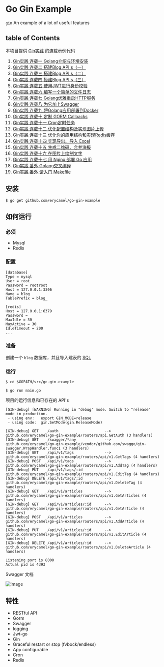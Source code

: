 # Go Gin Example

`gin` An example of a lot of useful features
## table of Contents

本项目提供 [Gin实践](https://segmentfault.com/a/1190000013297625) 的连载示例代码

1. [Gin实践 连载一 Golang介绍与环境安装](https://github.com/erycamel/blog/blob/master/golang/gin/2018-02-16-Gin%E5%AE%9E%E8%B7%B5-%E8%BF%9E%E8%BD%BD%E4%B8%80-Golang%E4%BB%8B%E7%BB%8D%E4%B8%8E%E7%8E%AF%E5%A2%83%E5%AE%89%E8%A3%85.md)
2. [Gin实践 连载二 搭建Blog API's（一）](https://github.com/erycamel/blog/blob/master/golang/gin/2018-02-16-Gin%E5%AE%9E%E8%B7%B5-%E8%BF%9E%E8%BD%BD%E4%BA%8C-%E6%90%AD%E5%BB%BABlogAPIs-01.md)
3. [Gin实践 连载三 搭建Blog API's（二）](https://github.com/erycamel/blog/blob/master/golang/gin/2018-02-16-Gin%E5%AE%9E%E8%B7%B5-%E8%BF%9E%E8%BD%BD%E4%B8%89-%E6%90%AD%E5%BB%BABlogAPIs-02.md)
4. [Gin实践 连载四 搭建Blog API's（三）](https://github.com/erycamel/blog/blob/master/golang/gin/2018-02-16-Gin%E5%AE%9E%E8%B7%B5-%E8%BF%9E%E8%BD%BD%E5%9B%9B-%E6%90%AD%E5%BB%BABlogAPIs-03.md)
5. [Gin实践 连载五 使用JWT进行身份校验](https://github.com/erycamel/blog/blob/master/golang/gin/2018-02-16-Gin%E5%AE%9E%E8%B7%B5-%E8%BF%9E%E8%BD%BD%E4%BA%94-%E4%BD%BF%E7%94%A8JWT%E8%BF%9B%E8%A1%8C%E8%BA%AB%E4%BB%BD%E6%A0%A1%E9%AA%8C.md)
6. [Gin实践 连载六 编写一个简单的文件日志](https://github.com/erycamel/blog/blob/master/golang/gin/2018-02-16-Gin%E5%AE%9E%E8%B7%B5-%E8%BF%9E%E8%BD%BD%E5%85%AD-%E7%BC%96%E5%86%99%E4%B8%80%E4%B8%AA%E7%AE%80%E5%8D%95%E7%9A%84%E6%96%87%E4%BB%B6%E6%97%A5%E5%BF%97.md)
7. [Gin实践 连载七 Golang优雅重启HTTP服务](https://github.com/erycamel/blog/blob/master/golang/gin/2018-03-15-Gin%E5%AE%9E%E8%B7%B5-%E8%BF%9E%E8%BD%BD%E4%B8%83-Golang%E4%BC%98%E9%9B%85%E9%87%8D%E5%90%AFHTTP%E6%9C%8D%E5%8A%A1.md)
8. [Gin实践 连载八 为它加上Swagger](https://github.com/erycamel/blog/blob/master/golang/gin/2018-03-18-Gin%E5%AE%9E%E8%B7%B5-%E8%BF%9E%E8%BD%BD%E5%85%AB-%E4%B8%BA%E5%AE%83%E5%8A%A0%E4%B8%8ASwagger.md)
9. [Gin实践 连载九 将Golang应用部署到Docker](https://github.com/erycamel/blog/blob/master/golang/gin/2018-03-24-Gin%E5%AE%9E%E8%B7%B5-%E8%BF%9E%E8%BD%BD%E4%B9%9D-%E5%B0%86Golang%E5%BA%94%E7%94%A8%E9%83%A8%E7%BD%B2%E5%88%B0Docker.md)
10. [Gin实践 连载十 定制 GORM Callbacks](https://github.com/erycamel/blog/blob/master/golang/gin/2018-04-15-Gin%E5%AE%9E%E8%B7%B5-%E8%BF%9E%E8%BD%BD%E5%8D%81-%E5%AE%9A%E5%88%B6GORM-Callbacks.md)
11. [Gin实践 连载十一 Cron定时任务](https://github.com/erycamel/blog/blob/master/golang/gin/2018-04-29-Gin%E5%AE%9E%E8%B7%B5-%E8%BF%9E%E8%BD%BD%E5%8D%81%E4%B8%80-Cron%E5%AE%9A%E6%97%B6%E4%BB%BB%E5%8A%A1.md)
12. [Gin实践 连载十二 优化配置结构及实现图片上传](https://github.com/erycamel/blog/blob/master/golang/gin/2018-05-27-Gin%E5%AE%9E%E8%B7%B5-%E8%BF%9E%E8%BD%BD%E5%8D%81%E4%BA%8C-%E4%BC%98%E5%8C%96%E9%85%8D%E7%BD%AE%E7%BB%93%E6%9E%84%E5%8F%8A%E5%AE%9E%E7%8E%B0%E5%9B%BE%E7%89%87%E4%B8%8A%E4%BC%A0.md)
13. [Gin实践 连载十三 优化你的应用结构和实现Redis缓存](https://github.com/erycamel/blog/blob/master/golang/gin/2018-06-02-Gin%E5%AE%9E%E8%B7%B5-%E8%BF%9E%E8%BD%BD%E5%8D%81%E4%B8%89-%E4%BC%98%E5%8C%96%E4%BD%A0%E7%9A%84%E5%BA%94%E7%94%A8%E7%BB%93%E6%9E%84%E5%92%8C%E5%AE%9E%E7%8E%B0Redis%E7%BC%93%E5%AD%98.md)
14. [Gin实践 连载十四 实现导出、导入 Excel](https://github.com/erycamel/blog/blob/master/golang/gin/2018-06-14-Gin%E5%AE%9E%E8%B7%B5-%E8%BF%9E%E8%BD%BD%E5%8D%81%E5%9B%9B-%E5%AE%9E%E7%8E%B0%E5%AF%BC%E5%87%BA%E3%80%81%E5%AF%BC%E5%85%A5-Excel.md)
15. [Gin实践 连载十五 生成二维码、合并海报](https://github.com/erycamel/blog/blob/master/golang/gin/2018-07-04-Gin%E5%AE%9E%E8%B7%B5-%E8%BF%9E%E8%BD%BD%E5%8D%81%E4%BA%94-%E7%94%9F%E6%88%90%E4%BA%8C%E7%BB%B4%E7%A0%81-%E5%90%88%E5%B9%B6%E6%B5%B7%E6%8A%A5.md)
16. [Gin实践 连载十六 在图片上绘制文字](https://github.com/erycamel/blog/blob/master/golang/gin/2018-07-07-Gin%E5%AE%9E%E8%B7%B5-%E8%BF%9E%E8%BD%BD%E5%8D%81%E5%85%AD-%E5%9C%A8%E5%9B%BE%E7%89%87%E4%B8%8A%E7%BB%98%E5%88%B6%E6%96%87%E5%AD%97.md)
17. [Gin实践 连载十七 用 Nginx 部署 Go 应用](https://github.com/erycamel/blog/blob/master/golang/gin/2018-09-01-Gin%E5%AE%9E%E8%B7%B5-%E8%BF%9E%E8%BD%BD%E5%8D%81%E4%B8%83-%E7%94%A8%20Nginx%20%E9%83%A8%E7%BD%B2%20Go%20%E5%BA%94%E7%94%A8.md)
18. [Gin实践 番外 Golang交叉编译](https://github.com/erycamel/blog/blob/master/golang/gin/2018-03-26-Gin%E5%AE%9E%E8%B7%B5-%E7%95%AA%E5%A4%96-Golang%E4%BA%A4%E5%8F%89%E7%BC%96%E8%AF%91.md)
19. [Gin实践 番外 请入门 Makefile](https://github.com/erycamel/blog/blob/master/golang/gin/2018-08-26-Gin%E5%AE%9E%E8%B7%B5-%E7%95%AA%E5%A4%96-%E8%AF%B7%E5%85%A5%E9%97%A8%20Makefile.md)

## 安装
```
$ go get github.com/erycamel/go-gin-example
```

## 如何运行

### 必须

- Mysql
- Redis

### 配置

```
[database]
Type = mysql
User = root
Password = rootroot
Host = 127.0.0.1:3306
Name = blog
TablePrefix = blog_

[redis]
Host = 127.0.0.1:6379
Password =
MaxIdle = 30
MaxActive = 30
IdleTimeout = 200
...
```

### 准备

创建一个 `blog` 数据库，并且导入建表的 [SQL](https://github.com/erycamel/go-gin-example/blob/master/docs/sql/blog.sql)

### 运行
```
$ cd $GOPATH/src/go-gin-example

$ go run main.go 
```

项目的运行信息和已存在的 API's

```
[GIN-debug] [WARNING] Running in "debug" mode. Switch to "release" mode in production.
 - using env:	export GIN_MODE=release
 - using code:	gin.SetMode(gin.ReleaseMode)

[GIN-debug] GET    /auth                     --> github.com/erycamel/go-gin-example/routers/api.GetAuth (3 handlers)
[GIN-debug] GET    /swagger/*any             --> github.com/erycamel/go-gin-example/vendor/github.com/swaggo/gin-swagger.WrapHandler.func1 (3 handlers)
[GIN-debug] GET    /api/v1/tags              --> github.com/erycamel/go-gin-example/routers/api/v1.GetTags (4 handlers)
[GIN-debug] POST   /api/v1/tags              --> github.com/erycamel/go-gin-example/routers/api/v1.AddTag (4 handlers)
[GIN-debug] PUT    /api/v1/tags/:id          --> github.com/erycamel/go-gin-example/routers/api/v1.EditTag (4 handlers)
[GIN-debug] DELETE /api/v1/tags/:id          --> github.com/erycamel/go-gin-example/routers/api/v1.DeleteTag (4 handlers)
[GIN-debug] GET    /api/v1/articles          --> github.com/erycamel/go-gin-example/routers/api/v1.GetArticles (4 handlers)
[GIN-debug] GET    /api/v1/articles/:id      --> github.com/erycamel/go-gin-example/routers/api/v1.GetArticle (4 handlers)
[GIN-debug] POST   /api/v1/articles          --> github.com/erycamel/go-gin-example/routers/api/v1.AddArticle (4 handlers)
[GIN-debug] PUT    /api/v1/articles/:id      --> github.com/erycamel/go-gin-example/routers/api/v1.EditArticle (4 handlers)
[GIN-debug] DELETE /api/v1/articles/:id      --> github.com/erycamel/go-gin-example/routers/api/v1.DeleteArticle (4 handlers)

Listening port is 8000
Actual pid is 4393
```
Swagger 文档

![image](https://sfault-image.b0.upaiyun.com/286/780/2867807553-5aae27c4ac806_articlex)

## 特性

- RESTful API
- Gorm
- Swagger
- logging
- Jwt-go
- Gin
- Graceful restart or stop (fvbock/endless)
- App configurable
- Cron
- Redis
